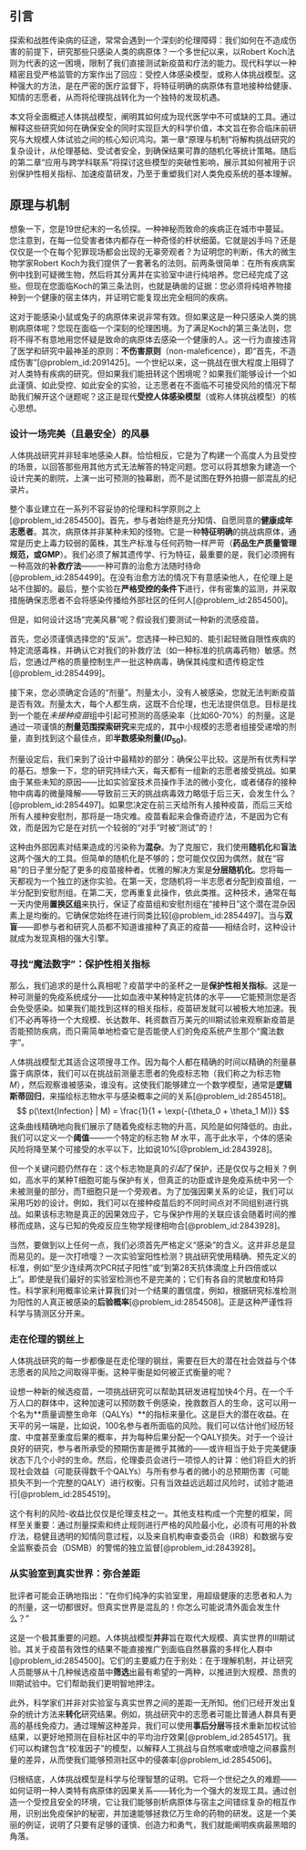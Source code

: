 ## 引言
探索和战胜传染病的征途，常常会遇到一个深刻的伦理障碍：我们如何在不造成伤害的前提下，研究那些只感染人类的病原体？一个多世纪以来，以Robert Koch法则为代表的这一困境，限制了我们直接测试新疫苗和疗法的能力。现代科学以一种精密且受严格监管的方案作出了回应：受控人体感染模型，或称人体挑战模型。这种强大的方法，是在严密的医疗监督下，将特征明确的病原体有意地接种给健康、知情的志愿者，从而将伦理挑战转化为一个独特的发现机遇。

本文将全面概述人体挑战模型，阐明其如何成为现代医学中不可或缺的工具。通过解释这些研究如何在确保安全的同时实现巨大的科学价值，本文旨在弥合临床前研究与大规模人体试验之间的核心知识鸿沟。第一章“原理与机制”将解构挑战研究的复杂设计，从伦理基础、受试者安全，到确保结果可靠的随机化等统计策略。随后的第二章“应用与跨学科联系”将探讨这些模型的突破性影响，展示其如何被用于识别保护性相关指标、加速疫苗研发，乃至于重塑我们对人类免疫系统的基本理解。

## 原理与机制

想象一下，您是19世纪末的一名侦探。一种神秘而致命的疾病正在城市中蔓延。您注意到，在每一位受害者体内都存在一种奇怪的杆状细菌。它就是凶手吗？还是仅仅是一个在每个犯罪现场都会出现的无辜旁观者？为证明您的判断，伟大的微生物学家Robert Koch为我们提供了一套著名的法则。前两条很简单：在所有疾病案例中找到可疑微生物，然后将其分离并在实验室中进行纯培养。您已经完成了这些。但现在您面临Koch的第三条法则，也就是确凿的证据：您必须将纯培养物接种到一个健康的宿主体内，并证明它能复现出完全相同的疾病。

这对于能感染小鼠或兔子的病原体来说非常有效。但如果这是一种只感染人类的挑剔病原体呢？您现在面临一个深刻的伦理困境。为了满足Koch的第三条法则，您将不得不有意地用您怀疑是致命的病原体去感染一个健康的人。这一行为直接违背了医学和研究中最神圣的原则：**不伤害原则**（non-maleficence），即“首先，不造成伤害”[@problem_id:2091425]。一个世纪以来，这一挑战在很大程度上阻碍了对人类特有疾病的研究。但如果我们能扭转这个困境呢？如果我们能够设计一个如此谨慎、如此受控、如此安全的实验，让志愿者在不面临不可接受风险的情况下帮助我们解开这个谜题呢？这正是现代**受控人体感染模型**（或称人体挑战模型）的核心思想。

### 设计一场完美（且最安全）的风暴

人体挑战研究并非轻率地感染人群。恰恰相反，它是为了构建一个高度人为且受控的场景，以回答那些用其他方式无法解答的特定问题。您可以将其想象为建造一个设计完美的剧院，上演一出可预测的独幕剧，而不是试图在野外拍摄一部混乱的纪录片。

整个事业建立在一系列不容妥协的伦理和科学原则之上[@problem_id:2854500]。首先，参与者始终是充分知情、自愿同意的**健康成年志愿者**。其次，病原体并非某种未知的怪物。它是一种**特征明确**的挑战病原体，通常是历史上毒力较弱的菌株，其生产标准与任何药物一样严苛（**药品生产质量管理规范，或GMP**）。我们必须了解其遗传学、行为特征，最重要的是，我们必须拥有一种高效的**补救疗法**——一种可靠的治愈方法随时待命[@problem_id:2854499]。在没有治愈方法的情况下有意感染他人，在伦理上是站不住脚的。最后，整个实验在**严格受控的条件下**进行，伴有密集的监测，并采取措施确保志愿者不会将感染传播给外部社区的任何人[@problem_id:2854500]。

但是，如何设计这场“完美风暴”呢？假设我们要测试一种新的流感疫苗。

首先，您必须谨慎选择您的“反派”。您选择一种已知的、能引起轻微自限性疾病的特定流感毒株，并确认它对我们的补救疗法（如一种标准的抗病毒药物）敏感。然后，您通过严格的质量控制生产一批这种病毒，确保其纯度和遗传稳定性[@problem_id:2854499]。

接下来，您必须确定合适的“剂量”。剂量太小，没有人被感染，您就无法判断疫苗是否有效。剂量太大，每个人都生病，这既不合伦理，也无法提供信息。目标是找到一个能在*未接种疫苗*组中引起可预测的高感染率（比如60-70%）的剂量。这是通过一项谨慎的**剂量范围探索研究**来完成的，其中小规模的志愿者组接受递增的剂量，直到找到这个最佳点，即**半数感染剂量($ID_{50}$)**。

剂量设定后，我们来到了设计中最精妙的部分：确保公平比较。这是所有优秀科学的基石。想象一下，您的研究持续六天，每天都有一组新的志愿者接受挑战。如果由于某些未知的原因——比如实验室技术员操作手法的微小变化，或者储存的接种物中病毒的微量降解——导致前三天的挑战病毒效力略低于后三天，会发生什么？[@problem_id:2854497]。如果您决定在前三天给所有人接种疫苗，而后三天给所有人接种安慰剂，那将是一场灾难。疫苗看起来会像奇迹疗法，不是因为它有效，而是因为它是在对抗一个较弱的“对手”时被“测试”的！

这种由外部因素对结果造成的污染称为**混杂**。为了克服它，我们使用**随机化**和**盲法**这两个强大的工具。但简单的随机化是不够的；您可能仅仅因为偶然，就在“容易”的日子里分配了更多的疫苗接种者。优雅的解决方案是**分层随机化**。您将每一天都视为一个独立的迷你实验。在第一天，您随机将一半志愿者分配到疫苗组，一半分配到安慰剂组。在第二天，您再重复此操作，依此类推。这种技术，通常在每一天内使用**置换区组**来执行，保证了疫苗组和安慰剂组在“接种日”这个潜在混杂因素上是均衡的。它确保您始终在进行同类比较[@problem_id:2854497]。当与**双盲**——即参与者和研究人员都不知道谁接种了真正的疫苗——相结合时，这种设计就成为发现真相的强大引擎。

### 寻找“魔法数字”：保护性相关指标

那么，我们追求的是什么真相呢？疫苗学中的圣杯之一是**保护性相关指标**。这是一种可测量的免疫系统成分——比如血液中某种特定抗体的水平——它能预测您是否会免受感染。如果我们能找到这样的相关指标，疫苗研发就可以被极大地加速。我们不必再等待一个大规模、长达数年、耗资数百万美元的III期试验来观察新疫苗是否能预防疾病，而只需简单地检查它是否能使人们的免疫系统产生那个“魔法数字”。

人体挑战模型尤其适合这项搜寻工作。因为每个人都在精确的时间以精确的剂量暴露于病原体，我们可以在挑战前测量志愿者的免疫标志物（我们称之为标志物 $M$），然后观察谁被感染，谁没有。这使我们能够建立一个数学模型，通常是**逻辑斯蒂回归**，来描绘标志物水平与感染概率之间的关系[@problem_id:2854518]。
$$
p(\text{Infection} | M) = \frac{1}{1 + \exp(-(\theta_0 + \theta_1 M))}
$$
这条曲线精确地向我们展示了随着免疫标志物的升高，风险是如何降低的。由此，我们可以定义一个**阈值**——一个特定的标志物 $M$ 水平，高于此水平，个体的感染风险将降至某个可接受的水平以下，比如说10%[@problem_id:2843928]。

但一个关键问题仍然存在：这个标志物是真的*引起*了保护，还是仅仅与之相关？例如，高水平的某种T细胞可能与保护有关，但真正的功臣或许是免疫系统中另一个未被测量的部分，而T细胞只是一个旁观者。为了加强因果关系的论证，我们可以采用巧妙的设计。例如，我们可以在接种疫苗后的不同时间点对不同组别进行挑战。如果该标志物是真正的因果效应子，它与保护作用的关联应该会随着时间的推移而成熟，这与已知的免疫反应生物学规律相吻合[@problem_id:2843928]。

当然，要做到以上任何一点，我们必须首先严格定义“感染”的含义。这并非总是显而易见的。是一次打喷嚏？一次实验室阳性检测？挑战研究使用精确、预先定义的标准，例如“至少连续两次PCR拭子阳性”或“到第28天抗体滴度上升四倍或以上”。即使是我们最好的实验室检测也不是完美的；它们有各自的灵敏度和特异性。科学家利用概率论来计算我们对一个结果的置信度，例如，根据研究标准检测为阳性的人真正被感染的**后验概率**[@problem_id:2854508]。正是这种严谨性将科学与猜测区分开来。

### 走在伦理的钢丝上

人体挑战研究的每一步都像是在走伦理的钢丝，需要在巨大的潜在社会效益与个体志愿者的风险之间取得平衡。这种平衡是如何被正式衡量的呢？

设想一种新的候选疫苗，一项挑战研究可以帮助其研发进程加快4个月。在一个千万人口的群体中，这种加速可以预防数千例感染，挽救数百人的生命，这可以用一个名为**质量调整生命年（QALYs）**的指标来量化。这是巨大的潜在收益。在天平的另一端是，比如说，100名参与者所面临的风险。我们可以估计他们经历轻度、中度甚至重度后果的概率，并为每种后果分配一个QALY损失。对于一个设计良好的研究，参与者所承受的预期伤害是微乎其微的——或许相当于处于完美健康状态下几个小时的生命。然后，伦理委员会进行一项惊人的计算：他们将巨大的折现社会效益（可能获得数千个QALYs）与所有参与者的微小的总预期伤害（可能损失不到一个完整的QALY）进行权衡。只有当效益远远超过风险时，试验才能进行[@problem_id:2854519]。

这个有利的风险-收益比仅仅是伦理支柱之一。其他支柱构成一个完整的框架，同样至关重要：通过剂量探索和终止规则进行严格的风险最小化，必须有可用的补救疗法，稳健且透明的知情同意过程，以及来自机构审查委员会（IRB）和数据与安全监察委员会（DSMB）的警惕的独立监督[@problem_id:2843928]。

### 从实验室到真实世界：弥合差距

批评者可能会正确地指出：“在你们纯净的实验室里，用超级健康的志愿者和人为的剂量，这一切都很好。但真实世界是混乱的！你怎么可能说清外面会发生什么？”

这是一个极其重要的问题。人体挑战模型**并非**旨在取代大规模、真实世界的III期试验。其关于疫苗有效性的结果不能直接推广到面临自然暴露的多样化人群中[@problem_id:2854500]。它们的主要威力在于别处：在于理解机制，并让研究人员能够从十几种候选疫苗中**筛选**出最有希望的一两种，以推进到大规模、昂贵的III期试验中。它们帮助我们更明智地押注。

此外，科学家们并非对实验室与真实世界之间的差距一无所知。他们已经开发出复杂的统计方法来**转化**研究结果。例如，挑战研究中的志愿者可能比普通人群具有更高的基线免疫力。通过理解这种差异，我们可以使用**事后分层**等技术重新加权试验结果，以更好地预测在目标社区中的平均治疗效果[@problem_id:2854517]。我们可以构建包含“校准因子”的模型，以解释人工挑战与自然咳嗽或喷嚏之间暴露剂量的差异，从而使我们能够预测社区中的侵袭率[@problem_id:2854506]。

归根结底，人体挑战模型是科学与伦理智慧的证明。它将一个世纪之久的难题——如何证明一种人类特有病原体的因果关系——转化为一个强大的发现工具。通过创造一个受控且安全的环境，它让我们能够剖析病原体与宿主之间错综复杂的相互作用，识别出免疫保护的秘密，并加速能够拯救亿万生命的药物的研发。这是一个美丽的例证，说明了只要有足够的谨慎、创造力和勇气，我们就能阐明疾病最黑暗的角落。

